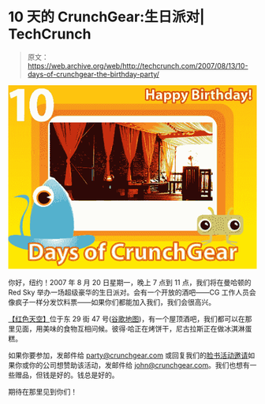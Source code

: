 # 10 天的 CrunchGear:生日派对| TechCrunch

> 原文：<https://web.archive.org/web/http://techcrunch.com/2007/08/13/10-days-of-crunchgear-the-birthday-party/>

![bdayparty.jpg](img/03de7c4bfaa7a23c27237d2f63a90113.png)

你好，纽约！2007 年 8 月 20 日星期一，晚上 7 点到 11 点，我们将在曼哈顿的 Red Sky 举办一场超级豪华的生日派对。会有一个开放的酒吧——CG 工作人员会像疯子一样分发饮料票——如果你们都能加入我们，我们会很高兴。

[【红色天空】](https://web.archive.org/web/20160914110849/http://www.redskynyc.com/)位于东 29 街 47 号([谷歌地图](https://web.archive.org/web/20160914110849/http://maps.google.com/maps?q=47+e.+29th+street&ie=UTF8&oe=utf-8&client=firefox-a&ll=40.744607,-73.984702&spn=0.007559,0.019376&z=16&iwloc=addr&om=1))，有一个屋顶酒吧，我们都可以在那里见面，用美味的食物互相问候。彼得·哈正在烤饼干，尼古拉斯正在做冰淇淋蛋糕。

如果你要参加，发邮件给 party@crunchgear.com 或回复我们的[脸书活动邀请](https://web.archive.org/web/20160914110849/http://www.facebook.com/event.php?eid=4177489635&pwstdfy=f3d150598ff21137699941f745143ad5)如果你或你的公司想赞助该活动，发邮件给 john@crunchgear.com。我们也想有一些赠品，但钱是好的。钱总是好的。

期待在那里见到你们！